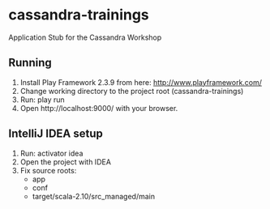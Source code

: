 cassandra-trainings
==============

Application Stub for the Cassandra Workshop

Running
-------
1. Install Play Framework 2.3.9 from here: http://www.playframework.com/
2. Change working directory to the project root (cassandra-trainings)
3. Run: play run
4. Open http://localhost:9000/ with your browser.

IntelliJ IDEA setup
--------------------
1. Run: activator idea
2. Open the project with IDEA
3. Fix source roots:
   - app
   - conf
   - target/scala-2.10/src_managed/main
